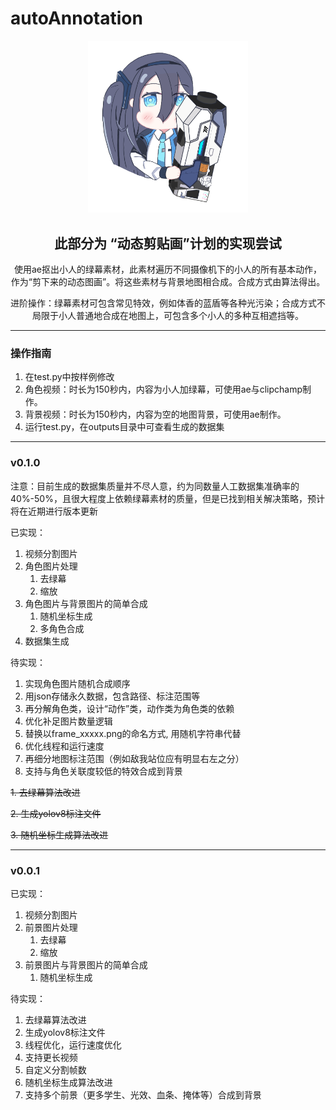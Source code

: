 # autoAnnotation

<div align="center">
<img src="logo.png" alt="logo" width="256" height="auto" />

## 此部分为 “动态剪贴画”计划的实现尝试

使用ae抠出小人的绿幕素材，此素材遍历不同摄像机下的小人的所有基本动作，作为“剪下来的动态图画”。将这些素材与背景地图相合成。合成方式由算法得出。

进阶操作：绿幕素材可包含常见特效，例如体香的蓝盾等各种光污染；合成方式不局限于小人普通地合成在地图上，可包含多个小人的多种互相遮挡等。

</div>

---

### 操作指南

1. 在test.py中按样例修改
2. 角色视频：时长为150秒内，内容为小人加绿幕，可使用ae与clipchamp制作。
3. 背景视频：时长为150秒内，内容为空的地图背景，可使用ae制作。
4. 运行test.py，在outputs目录中可查看生成的数据集

---

### v0.1.0

注意：目前生成的数据集质量并不尽人意，约为同数量人工数据集准确率的40%-50%，且很大程度上依赖绿幕素材的质量，但是已找到相关解决策略，预计将在近期进行版本更新

已实现：

1. 视频分割图片
2. 角色图片处理
   1. 去绿幕
   2. 缩放
3. 角色图片与背景图片的简单合成
   1. 随机坐标生成
   2. 多角色合成
4. 数据集生成

待实现：

1. 实现角色图片随机合成顺序
2. 用json存储永久数据，包含路径、标注范围等
3. 再分解角色类，设计“动作”类，动作类为角色类的依赖
4. 优化补足图片数量逻辑
5. 替换以frame_xxxxx.png的命名方式, 用随机字符串代替
6. 优化线程和运行速度
7. 再细分地图标注范围（例如敌我站位应有明显右左之分）
8. 支持与角色关联度较低的特效合成到背景

~~1. 去绿幕算法改进~~

~~2. 生成yolov8标注文件~~

~~3. 随机坐标生成算法改进~~

---

### v0.0.1

已实现：

1. 视频分割图片
2. 前景图片处理
   1. 去绿幕
   2. 缩放
3. 前景图片与背景图片的简单合成
   1. 随机坐标生成

待实现：

1. 去绿幕算法改进
2. 生成yolov8标注文件
3. 线程优化，运行速度优化
4. 支持更长视频
5. 自定义分割帧数
6. 随机坐标生成算法改进
7. 支持多个前景（更多学生、光效、血条、掩体等）合成到背景

